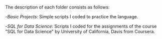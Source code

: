 The description of each folder consists as follows:

-*Basic Projects*: Simple scripts I coded to practice the language. 

-*SQL for Data Science*: Scripts I coded for the assignments of the course "SQL for Data Science" by 
University of California, Davis from Coursera. 
